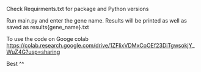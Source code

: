 Check Requirments.txt for package and Python versions

Run main.py and enter the gene name. Results will be printed as well as saved as results{gene_name}.txt

To use the code on Googe colab https://colab.research.google.com/drive/1ZFlixVDMxCoOEf23DiTgwsokjY_WuZ4G?usp=sharing

Best ^^
